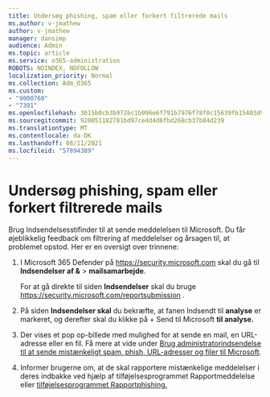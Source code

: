 ```yaml
---
title: Undersøg phishing, spam eller forkert filtrerede mails
ms.author: v-jmathew
author: v-jmathew
manager: dansimp
audience: Admin
ms.topic: article
ms.service: o365-administration
ROBOTS: NOINDEX, NOFOLLOW
localization_priority: Normal
ms.collection: Adm_O365
ms.custom:
- "9000760"
- "7391"
ms.openlocfilehash: 3015b0cb3b972bc1b096e6f791b7976f78f0c15639fb15403d9b0c134a09e1cf
ms.sourcegitcommit: 920051182781bd97ce4d4d6fbd268cb37b84d239
ms.translationtype: MT
ms.contentlocale: da-DK
ms.lasthandoff: 08/11/2021
ms.locfileid: "57894389"
---
```

# <a name="investigate-phishing-spam-or-incorrectly-filtered-email"></a>Undersøg phishing, spam eller forkert filtrerede mails

Brug Indsendelsesstifinder til at sende meddelelsen til Microsoft. Du får øjeblikkelig feedback om filtrering af meddelelser og årsagen til, at problemet opstod. Her er en oversigt over trinnene:

1. I Microsoft 365 Defender på <https://security.microsoft.com> skal du gå til **Indsendelser af &** \> **mailsamarbejde**.

   For at gå direkte til siden **Indsendelser** skal du bruge <https://security.microsoft.com/reportsubmission> .

2. På siden **Indsendelser skal** du bekræfte, at fanen Indsendt til **analyse** er markeret, og derefter skal du klikke på + Send til Microsoft **til analyse.**

3. Der vises et pop op-billede med mulighed for at sende en mail, en URL-adresse eller en fil. Få mere at vide under [Brug administratorindsendelse til at sende mistænkeligt spam, phish, URL-adresser og filer til Microsoft](https://docs.microsoft.com/microsoft-365/security/office-365-security/admin-submission).

4. Informer brugerne om, at de skal rapportere mistænkelige meddelelser i deres indbakke ved hjælp af tilføjelsesprogrammet Rapportmeddelelse eller [tilføjelsesprogrammet Rapportphishing.](https://docs.microsoft.com/microsoft-365/security/office-365-security/enable-the-report-message-add-in)
